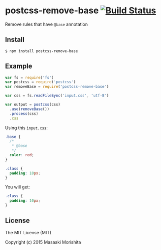 # postcss-remove-base [![Build Status](https://travis-ci.org/morishitter/postcss-remove-base.svg)](https://travis-ci.org/morishitter/postcss-remove-base)

Remove rules that have `@base` annotation

## Install

```shell
$ npm install postcss-remove-base
```

## Example

```js
var fs = require('fs')
var postcss = require('postcss')
var removeBase = require('postcss-remove-base')

var css = fs.readFileSync('input.css', 'utf-8')

var output = postcss(css)
  .use(removeBase())
  .process(css)
  .css
```

Using this `input.css`:

```css
.base {
  /*
   * @base
   */
  color: red;
}

.class {
  padding: 10px;
}
```

You will get:

```css
.class {
  padding: 10px;
}
```

## License

The MIT License (MIT)

Copyright (c) 2015 Masaaki Morishita
